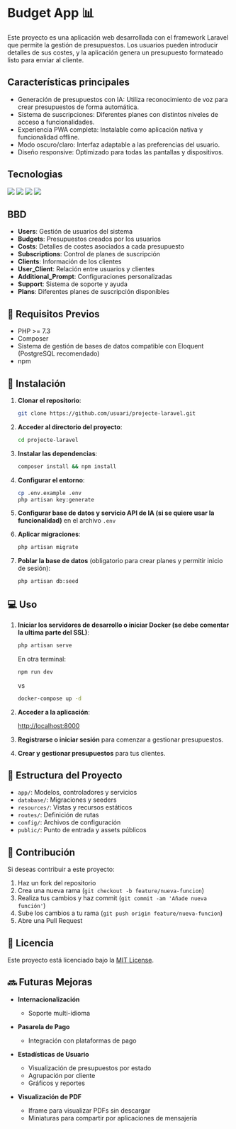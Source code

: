# Budget App 📊

Este proyecto es una aplicación web desarrollada con el framework Laravel que permite la gestión de presupuestos. Los usuarios pueden introducir detalles de sus costes, y la aplicación genera un presupuesto formateado listo para enviar al cliente.


## Características principales
- Generación de presupuestos con IA: Utiliza reconocimiento de voz para crear presupuestos de forma automática.
- Sistema de suscripciones: Diferentes planes con distintos niveles de acceso a funcionalidades.
- Experiencia PWA completa: Instalable como aplicación nativa y funcionalidad offline.
- Modo oscuro/claro: Interfaz adaptable a las preferencias del usuario.
- Diseño responsive: Optimizado para todas las pantallas y dispositivos.


## Tecnologias

![](https://img.shields.io/badge/-FF2D20?style=for-the-badge&logo=laravel&logoColor=white) 
![](https://img.shields.io/badge/-316192?style=for-the-badge&logo=postgresql&logoColor=white) 
![](https://img.shields.io/badge/-35495E?style=for-the-badge&logo=vuedotjs&logoColor=4FC08D) 
![](https://img.shields.io/badge/-38B2AC?style=for-the-badge&logo=tailwind-css&logoColor=white) 


## BBD

- **Users**: Gestión de usuarios del sistema
- **Budgets**: Presupuestos creados por los usuarios
- **Costs**: Detalles de costes asociados a cada presupuesto
- **Subscriptions**: Control de planes de suscripción
- **Clients**: Información de los clientes
- **User_Client**: Relación entre usuarios y clientes
- **Additional_Prompt**: Configuraciones personalizadas
- **Support**: Sistema de soporte y ayuda
- **Plans**: Diferentes planes de suscripción disponibles

## 📝 Requisitos Previos

- PHP >= 7.3
- Composer
- Sistema de gestión de bases de datos compatible con Eloquent (PostgreSQL recomendado)
- npm

## 🚀 Instalación

1. **Clonar el repositorio**:

    ```bash
    git clone https://github.com/usuari/projecte-laravel.git
    ```

2. **Acceder al directorio del proyecto**:

    ```bash
    cd projecte-laravel
    ```

3. **Instalar las dependencias**:

    ```bash
    composer install && npm install
    ```

4. **Configurar el entorno**:

    ```bash
    cp .env.example .env
    php artisan key:generate
    ```

5. **Configurar base de datos y servicio API de IA (si se quiere usar la funcionalidad)** en el archivo `.env`

6. **Aplicar migraciones**:

    ```bash
    php artisan migrate
    ```

7. **Poblar la base de datos** (obligatorio para crear planes y permitir inicio de sesión):

    ```bash
    php artisan db:seed
    ```

## 💻 Uso

1. **Iniciar los servidores de desarrollo o iniciar Docker (se debe comentar la ultima parte del SSL)**:

    ```bash
    php artisan serve
    ```

    En otra terminal:

    ```bash
    npm run dev
    ```

    vs

    ```bash
    docker-compose up -d 
    ``` 

2. **Acceder a la aplicación**:

    [http://localhost:8000](http://localhost:8000)

3. **Registrarse o iniciar sesión** para comenzar a gestionar presupuestos.

4. **Crear y gestionar presupuestos** para tus clientes.

## 📁 Estructura del Proyecto

- `app/`: Modelos, controladores y servicios
- `database/`: Migraciones y seeders
- `resources/`: Vistas y recursos estáticos
- `routes/`: Definición de rutas
- `config/`: Archivos de configuración
- `public/`: Punto de entrada y assets públicos

## 🤝 Contribución

Si deseas contribuir a este proyecto:

1. Haz un fork del repositorio
2. Crea una nueva rama (`git checkout -b feature/nueva-funcion`)
3. Realiza tus cambios y haz commit (`git commit -am 'Añade nueva función'`)
4. Sube los cambios a tu rama (`git push origin feature/nueva-funcion`)
5. Abre una Pull Request

## 📝 Licencia

Este proyecto está licenciado bajo la [MIT License](LICENSE).

## 🔜 Futuras Mejoras

- **Internacionalización**
  - Soporte multi-idioma

- **Pasarela de Pago**
  - Integración con plataformas de pago

- **Estadísticas de Usuario**
  - Visualización de presupuestos por estado
  - Agrupación por cliente
  - Gráficos y reportes

- **Visualización de PDF**
  - Iframe para visualizar PDFs sin descargar
  - Miniaturas para compartir por aplicaciones de mensajería
